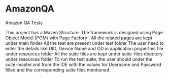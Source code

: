 # AmazonQA
Amazon QA Tests

This project has a Maven Structure.
The framework is designed using Page Object Model (POM) with Page Factory .
All the related pages are kept under main folder
All the test are present under test folder
The user need to enter the details like UID, Device Name and OD in application.properties file under resources folder
All the suite files are kept under suite-files directory under resources folder
To run the test suite, the user should under the suite-master.xml from the IDE with the values for Username and Password filled and the corresponding suite files mentioned.
